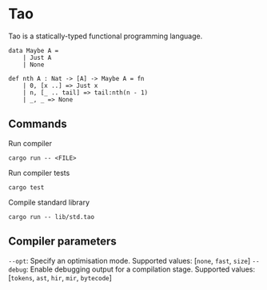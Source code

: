 # Tao

Tao is a statically-typed functional programming language.

```
data Maybe A =
    | Just A
    | None

def nth A : Nat -> [A] -> Maybe A = fn
    | 0, [x ..] => Just x
    | n, [_ .. tail] => tail:nth(n - 1)
    | _, _ => None
```

## Commands

Run compiler

```
cargo run -- <FILE>
```

Run compiler tests

```
cargo test
```

Compile standard library

```
cargo run -- lib/std.tao
```

## Compiler parameters

`--opt`: Specify an optimisation mode. Supported values: [`none`, `fast`, `size`]
`--debug`: Enable debugging output for a compilation stage. Supported values: [`tokens`, `ast`, `hir`, `mir`, `bytecode`]
